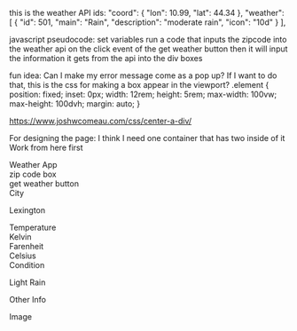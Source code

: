 this is the weather API ids:
  "coord": {
    "lon": 10.99,
    "lat": 44.34
  },
  "weather": [
    {
      "id": 501,
      "main": "Rain",
      "description": "moderate rain",
      "icon": "10d"
    }
  ],


  javascript pseudocode:
  set variables
  run a code that inputs the zipcode into the weather api on the click event of the get weather button
    then it will input the information it gets from the api into the div boxes





fun idea:
Can I make my error message come as a pop up? If I want to do that, this is the css for making a box appear in the viewport?
.element {
  position: fixed;
  inset: 0px;
  width: 12rem;
  height: 5rem;
  max-width: 100vw;
  max-height: 100dvh;
  margin: auto;
}

https://www.joshwcomeau.com/css/center-a-div/





For designing the page:
I think I need one container that has two inside of it
Work from here first 
<div id="appMainContainer" class="container"> <!--overarching container-->
    <div id="row1" class="row"> <!--top row-->
        <div class="col"> <!--column in top row-->
       <div class="header">Weather App</div>
        </div>
    </div> <!--end top row-->
    <div id="row2" class="row"> <!--row 2 for buttons-->
        <div id="r2c1" class="col"> 
        zip code box
        </div>
        <div id="r2c2" class="col">
        get weather button
        </div>
    </div> <!--going to set the main body now-->
    <div id="mainBodyRow" class="row"> <!--start with one row (which is really our last main row 3)-->
        <div id="mainBodyCol" class="col"> <!--nestle a column inside of that row to put all others inside-->
            <div id="cityRow" class="row">
                <div class="col">
                    <div class="card text-center border-dark mb-3"> <!--style="width: 18rem;" this was in that-->
                        <div class="card-header border-success">City</div>
                        <div class="card-body">
                        <p class="card-text">Lexington</p>
                        </div>
                    </div>
                </div>
            </div>
            <div id="tempRow" class="row">
                <div class="col">
                  <div class="card text-center border-dark mb-3"> <!--style="width: 18rem;" this was in that-->
                        <div class="card-header border-success">Temperature</div>
                        <div class="card-block">
                            <div class="row">
                                <div class="col-6"> Kelvin
                                </div>
                                <div class="col-6"> Farenheit
                                </div>
                                <div class="col-6"> Celsius
                                </div>
                            </div>
                        </div>
                    </div>
                </div>
            </div>
            <div id="conditionRow" class="row">
                <div class="col">
                    <div class="card text-center border-dark mb-3"> <!--style="width: 18rem;" this was in that-->
                        <div class="card-header border-success">Condition</div>
                        <div class="card-body">
                        <p class="card-text">Light Rain</p>
                        </div>
                    </div>
                </div>
            </div>
            <div id="otherInfoRow" class="row">
                <div class="col">
                    <div class="card text-center border-dark mb-3"> <!--style="width: 18rem;" this was in that-->
                        <div class="card-header border-success">Other Info</div>
                        <div class="card-body">
                        <p class="card-text">Image</p>
                        </div>
                    </div>
                </div>
            </div>
        </div>
    </div>